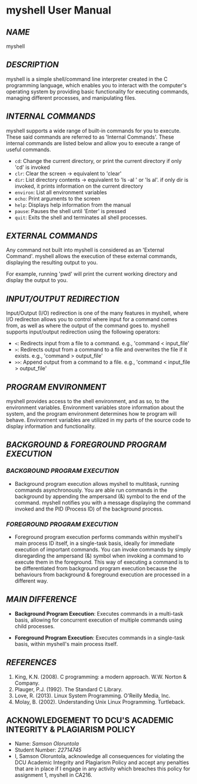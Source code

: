 # myshell User Manual

## *NAME*

myshell 

## *DESCRIPTION*

myshell is a simple shell/command line interpreter created in the C programming language, which enables you to interact with the computer's operating system by providing basic functionality for executing commands, managing different processes, and manipulating files. 

## *INTERNAL COMMANDS*

myshell supports a wide range of built-in commands for you to execute. These said commands are referred to as 'Internal Commands'. These internal commands are listed below and allow you to execute a range of useful commands.

* `cd`: Change the current directory, or print the current directory if only 'cd' is invoked
*  `clr`: Clear the screen -> equivalent to 'clear'
* `dir`: List directory contents -> equivalent to 'ls -al <directory>' or 'ls al'. if only dir is invoked, it prints information on the current directory
* `environ`: List all environment variables
* `echo`: Print arguments to the screen
* `help`: Displays help information from the manual
* `pause`: Pauses the shell until 'Enter' is pressed
* `quit`: Exits the shell and terminates all shell processes.

## *EXTERNAL COMMANDS*

Any command not built into myshell is considered as an 'External Command'. myshell allows the execution of these external commands, displaying the resulting output to you. 

For example, running 'pwd' will print the current working directory and display the output to you.

## *INPUT/OUTPUT REDIRECTION*

Input/Output (I/O) redirection is one of the many features in myshell, where I/O redirecton allows you to control where input for a command comes from, as well as where the output of the command goes to. myshell supports input/output redirection using the following operators:

* `<`: Redirects input from a file to a command. e.g., 'command < input_file'
* `>`: Redirects output from a command to a file and overwrites the file if it exists. e.g., 'command > output_file'
* `>>`: Append output from a command to a file. e.g., 'command < input_file > output_file'

## *PROGRAM ENVIRONMENT*

myshell provides access to the shell environment, and as so, to the environment variables. Environment variables store information about the system, and the program environment determines how te program will behave. Environment variables are utilized in my parts of the source code to display information and functionality.

## *BACKGROUND & FOREGROUND PROGRAM EXECUTION*

### *BACKGROUND PROGRAM EXECUTION*
       
* Background program execution allows myshell to multitask, running commands asynchronously. You are able run commands in the background by appending the ampersand (&) symbol to the end of the command. myshell notifies you with a message displaying the command invoked and the PID (Process ID) of the background process.

### *FOREGROUND PROGRAM EXECUTION*

* Foreground program execution performs commands within myshell's main process ID itself, in a single-task basis, ideally for immediate execution of important commands. You can invoke commands by simply disregarding the ampersand (&) symbol when invoking a command to execute them in the foreground. This way of executing a command is to be differentiated from background program execution because the behaviours from background & foreground execution are processed in a different way.

## *MAIN DIFFERENCE*
       
* **Background Program Execution**: Executes commands in a multi-task basis, allowing for concurrent execution of multiple commands using child processes.
       
* **Foreground Program Execution**: Executes commands in a single-task basis, within myshell's main process itself.

## *REFERENCES*

1. King, K.N. (2008). C programming: a modern approach. W.W. Norton & Company.
2. Plauger, P.J. (1992). The Standard C Library.
3. Love, R. (2013). Linux System Programming. O'Reilly Media, Inc.
4. Molay, B. (2002). Understanding Unix Linux Programming. Turtleback.

## ACKNOWLEDGEMENT TO DCU'S ACADEMIC INTEGRITY & PLAGIARISM POLICY

- Name: *Samson Oloruntola*
- Student Number: *22714745*
- I, Samson Oloruntola, acknowledge all consequences for violating the DCU Academic Integrity and Plagiarism Policy and accept any penalties that are in place if I engage in any activity which breaches this policy for assignment 1, myshell in CA216.
